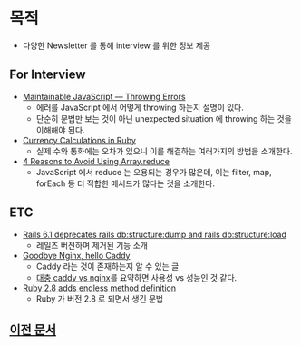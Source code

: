 # 목적

- 다양한 Newsletter 를 통해 interview 를 위한 정보 제공

## For Interview

- [Maintainable JavaScript — Throwing Errors](https://medium.com/dev-genius/maintainable-javascript-throwing-errors-e6c2ccf90c71)
  - 에러를 JavaScript 에서 어떻게 throwing 하는지 설명이 있다.
  - 단순히 문법만 보는 것이 아닌 unexpected situation 에 throwing 하는 것을 이해해야 된다.
- [Currency Calculations in Ruby](https://www.honeybadger.io/blog/ruby-currency/)
  - 실제 수와 통화에는 오차가 있으니 이를 해결하는 여러가지의 방법을 소개한다.
- [4 Reasons to Avoid Using Array.reduce](https://medium.com/better-programming/think-again-before-you-use-array-reduce-28f785b5aea9)
  - JavaScript 에서 reduce 는 오용되는 경우가 많은데, 이는 filter, map, forEach 등 더 적합한 메서드가 많다는 것을 소개한다.

## ETC

- [Rails 6.1 deprecates rails db:structure:dump and rails db:structure:load](https://blog.bigbinary.com/2020/09/22/rails-6-1-deprecates-rails-db-structure-dump.html)
  - 레일즈 버전하며 제거된 기능 소개
- [Goodbye Nginx, hello Caddy](https://blog.bigbinary.com/2020/09/22/rails-6-1-deprecates-rails-db-structure-dump.html)
  - Caddy 라는 것이 존재하는지 알 수 있는 글
  - [대충 caddy vs nginx](https://stackshare.io/stackups/caddy-vs-nginx)를 요약하면 사용성 vs 성능인 것 같다.
- [Ruby 2.8 adds endless method definition](https://blog.bigbinary.com/2020/09/15/ruby-2-8-adds-endless-method-definition.html)
  - Ruby 가 버전 2.8 로 되면서 생긴 문법

## [이전 문서](archive/README-prev.md)
